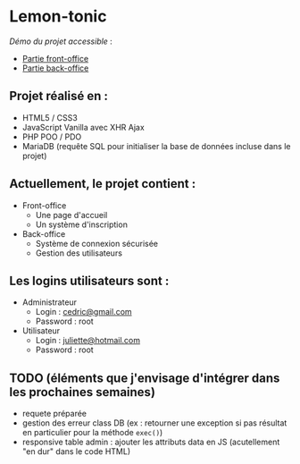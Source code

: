 # Lemon-tonic

_Démo du projet accessible_ : 
- [Partie front-office](http://lemon-tonic.cmatyja.yj.fr/ "Lemon-tonic") 
- [Partie back-office](http://lemon-tonic.cmatyja.yj.fr/admin "Lemon-tonic admin")

## Projet réalisé en :

- HTML5 / CSS3 
- JavaScript Vanilla avec XHR Ajax
- PHP POO / PDO
- MariaDB (requête SQL pour initialiser la base de données incluse dans le projet)

## Actuellement, le projet contient : 

- Front-office
    * Une page d'accueil
    * Un système d'inscription
- Back-office
    * Système de connexion sécurisée
    * Gestion des utilisateurs

## Les logins utilisateurs sont :
 - Administrateur 
    * Login : cedric@gmail.com
    * Password : root
- Utilisateur
    * Login : juliette@hotmail.com
    * Password : root

## TODO (éléments que j'envisage d'intégrer dans les prochaines semaines)
- requete préparée
- gestion des erreur class DB (ex : retourner une exception si pas résultat en particulier pour la méthode `exec()`) 
- responsive table admin : ajouter les attributs data en JS (acutellement "en dur" dans le code HTML)
